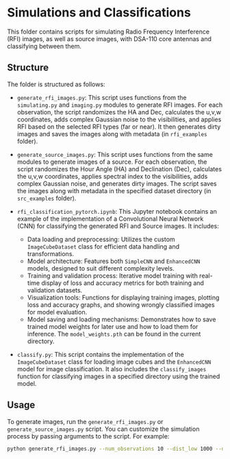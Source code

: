 # Simulations and Classifications

This folder contains scripts for simulating Radio Frequency Interference (RFI) images, as well as source images, with DSA-110 core antennas and classifying between them.

## Structure

The folder is structured as follows:

- `generate_rfi_images.py`: This script uses functions from the `simulating.py` and `imaging.py` modules to generate RFI images. For each observation, the script randomizes the HA and Dec, calculates the u,v,w coordinates, adds complex Gaussian noise to the visibilities, and applies RFI based on the selected RFI types (far or near). It then generates dirty images and saves the images along with metadata (in `rfi_examples` folder).

- `generate_source_images.py`: This script uses functions from the same modules to generate images of a source. For each observation, the script randomizes the Hour Angle (HA) and Declination (Dec), calculates the u,v,w coordinates, applies spectral index to the visibilities, adds complex Gaussian noise, and generates dirty images. The script saves the images along with metadata in the specified dataset directory (in `src_examples` folder).

- `rfi_classification_pytorch.ipynb`: This Jupyter notebook contains an example of the implementation of a Convolutional Neural Network (CNN) for classifying the generated RFI and Source images. It includes:
    - Data loading and preprocessing: Utilizes the custom `ImageCubeDataset` class for efficient data handling and transformations.
    - Model architecture: Features both `SimpleCNN` and `EnhancedCNN` models, designed to suit different complexity levels.
    - Training and validation process: Iterative model training with real-time display of loss and accuracy metrics for both training and validation datasets.
    - Visualization tools: Functions for displaying training images, plotting loss and accuracy graphs, and showing wrongly classified images for model evaluation.
    - Model saving and loading mechanisms: Demonstrates how to save trained model weights for later use and how to load them for inference. The `model_weights.pth` can be found in the current directory.

- `classify.py`: This script contains the implementation of the `ImageCubeDataset` class for loading image cubes and the `EnhancedCNN` model for image classification. It also includes the `classify_images` function for classifying images in a specified directory using the trained model.

## Usage

To generate images, run the `generate_rfi_images.py` or `generate_source_images.py` script. You can customize the simulation process by passing arguments to the script. For example:

```bash
python generate_rfi_images.py --num_observations 10 --dist_low 1000 --dist_high 100000 --zoom_pix 50